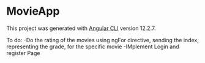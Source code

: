 # MovieApp

This project was generated with [Angular CLI](https://github.com/angular/angular-cli) version 12.2.7.

To do:
-Do the rating of the movies using ngFor directive, sending the index, representing the grade, for the specific movie
-IMplement Login and register Page
